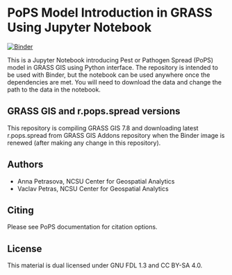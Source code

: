 # PoPS Model Introduction in GRASS Using Jupyter Notebook

[![Binder](https://mybinder.org/badge_logo.svg)](https://mybinder.org/v2/gh/ncsu-landscape-dynamics/pops-intro-grass-notebook/main?urlpath=lab/tree/pops-intro-grass-notebook.ipynb)

This is a Jupyter Notebook introducing Pest or Pathogen Spread (PoPS) model in GRASS GIS
using Python interface. The repository is intended to be used with
Binder, but the notebook can be used anywhere once the dependencies
are met. You will need to download the data and change the path to the data in the notebook.

## GRASS GIS and r.pops.spread versions

This repository is compiling GRASS GIS 7.8 and downloading latest
r.pops.spread from GRASS GIS Addons repository
when the Binder image is renewed
(after making any change in this repository).

## Authors

* Anna Petrasova, NCSU Center for Geospatial Analytics
* Vaclav Petras, NCSU Center for Geospatial Analytics

## Citing

Please see PoPS documentation for citation options.

## License

This material is dual licensed under GNU FDL 1.3 and CC BY-SA 4.0.
